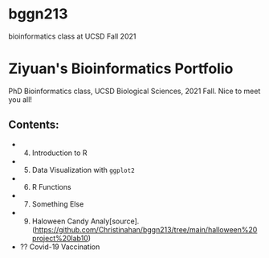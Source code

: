 # bggn213
bioinformatics class at UCSD Fall 2021

# Ziyuan's Bioinformatics Portfolio
PhD Bioinformatics class, UCSD Biological Sciences, 2021 Fall. 
Nice to meet you all! 

## Contents: 

- 04. Introduction to R  
- 05. Data Visualization with `ggplot2`  
- 06. R Functions  
- 07. Something Else  
- 09. Haloween Candy Analy[source].(https://github.com/Christinahan/bggn213/tree/main/halloween%20project%20lab10)
- ?? Covid-19 Vaccination
